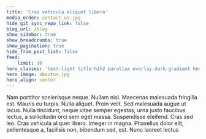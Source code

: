 ```yaml
---
title: 'Cras vehicula aliquet libero'
media_order: contact_us.jpg
hide_git_sync_repo_link: false
blog_url: /blog
show_sidebar: true
show_breadcrumbs: true
show_pagination: true
hide_from_post_list: false
feed:
    limit: 10
hero_classes: 'text-light title-h1h2 parallax overlay-dark-gradient hero-large'
hero_image: aboutus.jpg
hero_align: center
---
```


Nam porttitor scelerisque neque. Nullam nisl. Maecenas malesuada fringilla est. Mauris eu turpis. Nulla aliquet. Proin velit. Sed malesuada augue ut lacus. Nulla tincidunt, neque vitae semper egestas, urna justo faucibus lectus, a sollicitudin orci sem eget massa. Suspendisse eleifend. Cras sed leo. Cras vehicula aliquet libero. Integer in magna. Phasellus dolor elit, pellentesque a, facilisis non, bibendum sed, est. Nunc laoreet lectus